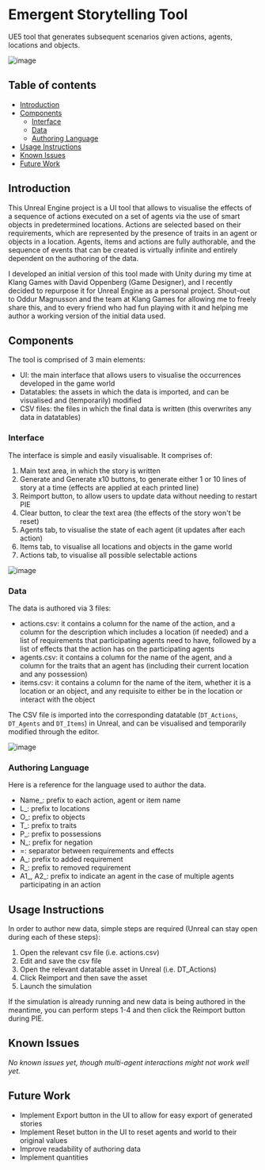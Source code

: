 # Emergent Storytelling Tool
UE5 tool that generates subsequent scenarios given actions, agents, locations and objects.

![image](https://github.com/alessianigretti/emergent_storytelling_tool/assets/17513294/07d98767-c20a-4b8f-89f9-c0ad08b82459)

## Table of contents
- [Introduction](#introduction)
- [Components](#components)
  - [Interface](#interface)
  - [Data](#data)
  - [Authoring Language](#authoring-language)
- [Usage Instructions](#usage-instructions)
- [Known Issues](#known-issues)
- [Future Work](#future-work)
   
## Introduction
This Unreal Engine project is a UI tool that allows to visualise the effects of a sequence of actions executed on a set of agents via the use of smart objects in predetermined locations. Actions are selected based on their requirements, which are represented by the presence of traits in an agent or objects in a location. Agents, items and actions are fully authorable, and the sequence of events that can be created is virtually infinite and entirely dependent on the authoring of the data.

I developed an initial version of this tool made with Unity during my time at Klang Games with David Oppenberg (Game Designer), and I recently decided to repurpose it for Unreal Engine as a personal project. Shout-out to Oddur Magnusson and the team at Klang Games for allowing me to freely share this, and to every friend who had fun playing with it and helping me author a working version of the initial data used.

## Components
The tool is comprised of 3 main elements:
* UI: the main interface that allows users to visualise the occurrences developed in the game world
* Datatables: the assets in which the data is imported, and can be visualised and (temporarily) modified
* CSV files: the files in which the final data is written (this overwrites any data in datatables)

### Interface
The interface is simple and easily visualisable. It comprises of:
1. Main text area, in which the story is written
2. Generate and Generate x10 buttons, to generate either 1 or 10 lines of story at a time (effects are applied at each printed line)
3. Reimport button, to allow users to update data without needing to restart PIE
4. Clear button, to clear the text area (the effects of the story won't be reset)
5. Agents tab, to visualise the state of each agent (it updates after each action)
6. Items tab, to visualise all locations and objects in the game world
7. Actions tab, to visualise all possible selectable actions

![image](https://github.com/alessianigretti/emergent_storytelling_tool/assets/17513294/74e5bec3-1533-4f75-8412-8d2aab34bbe1)

### Data
The data is authored via 3 files:
* actions.csv: it contains a column for the name of the action, and a column for the description which includes a location (if needed) and a list of requirements that participating agents need to have, followed by a list of effects that the action has on the participating agents
* agents.csv: it contains a column for the name of the agent, and a column for the traits that an agent has (including their current location and any possession)
* items.csv: it contains a column for the name of the item, whether it is a location or an object, and any requisite to either be in the location or interact with the object

The CSV file is imported into the corresponding datatable (`DT_Actions`, `DT_Agents` and `DT_Items`) in Unreal, and can be visualised and temporarily modified through the editor.

![image](https://github.com/alessianigretti/emergent_storytelling_tool/assets/17513294/8a84f3f5-2178-4f98-b69e-1d5b795b01c8)

### Authoring Language
Here is a reference for the language used to author the data.
* Name_: prefix to each action, agent or item name
* L_: prefix to locations
* O_: prefix to objects
* T_: prefix to traits
* P_: prefix to possessions
* N_: prefix for negation
* =: separator between requirements and effects
* A_: prefix to added requirement
* R_: prefix to removed requirement
* A1_, A2_: prefix to indicate an agent in the case of multiple agents participating in an action

## Usage Instructions
In order to author new data, simple steps are required (Unreal can stay open during each of these steps):
1. Open the relevant csv file (i.e. actions.csv)
2. Edit and save the csv file
3. Open the relevant datatable asset in Unreal (i.e. DT_Actions)
4. Click Reimport and then save the asset
5. Launch the simulation

If the simulation is already running and new data is being authored in the meantime, you can perform steps 1-4 and then click the Reimport button during PIE.

## Known Issues
_No known issues yet, though multi-agent interactions might not work well yet._

## Future Work
* Implement Export button in the UI to allow for easy export of generated stories
* Implement Reset button in the UI to reset agents and world to their original values
* Improve readability of authoring data
* Implement quantities
